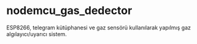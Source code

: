 # nodemcu_gas_dedector
ESP8266, telegram kütüphanesi ve gaz sensörü kullanılarak yapılmış gaz algılayıcı/uyarıcı sistem. 
